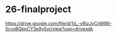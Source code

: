 # 26-finalproject

https://drive.google.com/file/d/1d_-vRizJyCnW86-5cysBQkpCY3e9y5vr/view?usp=drivesdk

